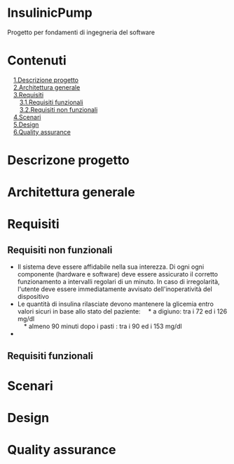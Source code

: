 # InsulinicPump
Progetto per fondamenti di ingegneria del software

# Contenuti
&emsp;[1.Descrizione progetto](#descrizione)  
&emsp;[2.Architettura generale](#architettura)  
&emsp;[3.Requisiti](#requisiti)  
&emsp;&emsp;[3.1.Requisiti funzionali](#rf)  
&emsp;&emsp;[3.2.Requisiti non funzionali](#rnf)  
&emsp;[4.Scenari](#scenari)  
&emsp;[5.Design](#design)  
&emsp;[6.Quality assurance](#qa)  
  

# Descrizone progetto <a name="descrizione"></a>

# Architettura generale <a name="architettura"></a>

# Requisiti <a name="requisiti"></a>

## Requisiti non funzionali <a name="rf"></a>
* Il sistema deve essere affidabile nella sua interezza. Di ogni ogni componente (hardware e software) deve essere assicurato il corretto funzionamento a intervalli  regolari di un minuto. In caso di irregolarità, l'utente deve essere immediatamente avvisato dell'inoperatività del dispositivo
* Le quantità di insulina rilasciate devono mantenere la glicemia entro valori sicuri in base allo stato del paziente:
&emsp;* a digiuno: tra i 72 ed i 126 mg/dl  
&emsp;* almeno 90 minuti dopo i pasti : tra i 90 ed i 153 mg/dl  
*

## Requisiti funzionali <a name="rnf"></a>

# Scenari <a name="scenari"></a>

# Design <a name="design"></a>

# Quality assurance <a name="qa"></a>
